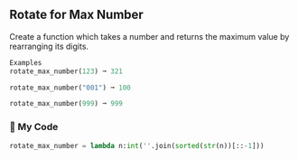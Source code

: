 ## Rotate for Max Number

Create a function which takes a number and returns the maximum value by rearranging its digits.
```python
Examples
rotate_max_number(123) ➞ 321

rotate_max_number("001") ➞ 100

rotate_max_number(999) ➞ 999
```
### 🐍 My Code
```python
rotate_max_number = lambda n:int(''.join(sorted(str(n))[::-1]))
```
